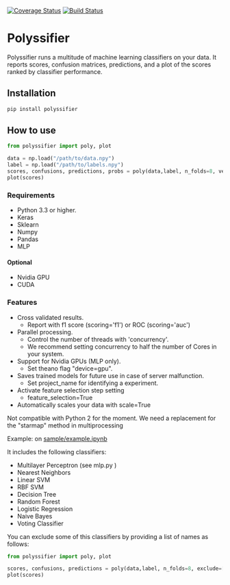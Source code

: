 [![Coverage Status](https://coveralls.io/repos/github/alvarouc/polyssifier/badge.svg?branch=master)](https://coveralls.io/github/alvarouc/polyssifier?branch=master)
[![Build Status](https://travis-ci.org/alvarouc/polyssifier.svg)](https://travis-ci.org/alvarouc/polyssifier)

Polyssifier
===========

Polyssifier runs a multitude of machine learning classifiers on your data. It reports scores, confusion matrices, predictions, and a plot of the scores ranked by classifier performance.

## Installation
```bash
pip install polyssifier
```

## How to use
```python
from polyssifier import poly, plot

data = np.load("/path/to/data.npy")
label = np.load("/path/to/labels.npy")
scores, confusions, predictions, probs = poly(data,label, n_folds=8, verbose=1, concurrency=4)
plot(scores)
```


### Requirements
 - Python 3.3 or higher.
 - Keras
 - Sklearn
 - Numpy
 - Pandas
 - MLP

#### Optional
 - Nvidia GPU
 - CUDA

### Features
 - Cross validated results.
   - Report with f1 score (scoring='f1') or ROC (scoring='auc') 
 - Parallel processing. 
   - Control the number of threads with 'concurrency'.
   - We recommend setting concurrency to half the number of Cores in your system.
 - Support for Nvidia GPUs (MLP only). 
   - Set theano flag "device=gpu".
 - Saves trained models for future use in case of server malfunction. 
   - Set project_name for identifying a experiment.
 - Activate feature selection step setting 
   - feature_selection=True
 - Automatically scales your data with scale=True

Not compatible with Python 2 for the moment. We need a replacement for the "starmap" method in multiprocessing 

Example: on [sample/example.ipynb](sample/example.ipynb)

It includes the following classifiers:

- Multilayer Perceptron (see mlp.py )
- Nearest Neighbors
- Linear SVM
- RBF SVM
- Decision Tree
- Random Forest
- Logistic Regression
- Naive Bayes
- Voting Classifier

You can exclude some of this classifiers by providing a list of names as follows:
```python
from polyssifier import poly, plot

scores, confusions, predictions = poly(data,label, n_folds=8, exclude=['Multilayer Perceptron'], verbose=1, concurrency=4)
plot(scores)
```
